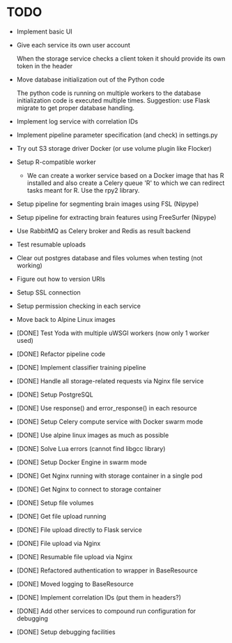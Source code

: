 # TODO
    
 - Implement basic UI
 
 - Give each service its own user account
 
   When the storage service checks a client token it should provide its own
   token in the header
      
 - Move database initialization out of the Python code
 
   The python code is running on multiple workers to the database initialization
   code is executed multiple times. Suggestion: use Flask migrate to get proper
   database handling.
   
 - Implement log service with correlation IDs
   
 - Implement pipeline parameter specification (and check) in settings.py
 
 - Try out S3 storage driver Docker (or use volume plugin like Flocker)
 
 - Setup R-compatible worker
 
     - We can create a worker service based on a Docker image that has R
       installed and also create a Celery queue 'R' to which we can redirect
       tasks meant for R. Use the rpy2 library.
       
 - Setup pipeline for segmenting brain images using FSL (Nipype)
 
 - Setup pipeline for extracting brain features using FreeSurfer (Nipype)

 - Use RabbitMQ as Celery broker and Redis as result backend
 
 - Test resumable uploads
 
 - Clear out postgres database and files volumes when testing (not working)

 - Figure out how to version URIs

 - Setup SSL connection

 - Setup permission checking in each service

 - Move back to Alpine Linux images
 
 - [DONE] Test Yoda with multiple uWSGI workers (now only 1 worker used)
 - [DONE] Refactor pipeline code
 - [DONE] Implement classifier training pipeline
 - [DONE] Handle all storage-related requests via Nginx file service
 - [DONE] Setup PostgreSQL
 - [DONE] Use response() and error_response() in each resource
 - [DONE] Setup Celery compute service with Docker swarm mode
 - [DONE] Use alpine linux images as much as possible
 - [DONE] Solve Lua errors (cannot find libgcc library)
 - [DONE] Setup Docker Engine in swarm mode   
 - [DONE] Get Nginx running with storage container in a single pod
 - [DONE] Get Nginx to connect to storage container
 - [DONE] Setup file volumes
 - [DONE] Get file upload running
 - [DONE] File upload directly to Flask service
 - [DONE] File upload via Nginx
 - [DONE] Resumable file upload via Nginx
 - [DONE] Refactored authentication to wrapper in BaseResource
 - [DONE] Moved logging to BaseResource
 - [DONE] Implement correlation IDs (put them in headers?)
 - [DONE] Add other services to compound run configuration for debugging
 - [DONE] Setup debugging facilities
